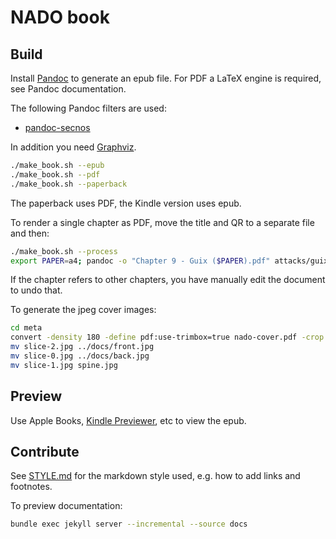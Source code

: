 # NADO book

## Build

Install [Pandoc](https://pandoc.org) to generate an epub file.
For PDF a LaTeX engine is required, see Pandoc documentation.

The following Pandoc filters are used:
* [pandoc-secnos](https://github.com/tomduck/pandoc-xnos)

In addition you need [Graphviz](https://www.graphviz.org).

```sh
./make_book.sh --epub
./make_book.sh --pdf
./make_book.sh --paperback
```

The paperback uses PDF, the Kindle version uses epub.

To render a single chapter as  PDF, move the title and QR to a separate file and then:

```sh
./make_book.sh --process
export PAPER=a4; pandoc -o "Chapter 9 - Guix ($PAPER).pdf" attacks/guix.processed.md -V paper=$PAPER -V title="Why Open Source Matters — GUIX" --template=templates/chapter.tex --top-level-division=chapter
```

If the chapter refers to other chapters, you have manually edit the document to undo that.

To generate the jpeg cover images:

```sh
cd meta
convert -density 180 -define pdf:use-trimbox=true nado-cover.pdf -crop 52.25x100% +repage \( -clone 0 -crop 92x100% +repage -reverse \) -delete 0 -reverse slice.jpg
mv slice-2.jpg ../docs/front.jpg
mv slice-0.jpg ../docs/back.jpg
mv slice-1.jpg spine.jpg

```

## Preview

Use Apple Books, [Kindle Previewer](https://kdp.amazon.com/en_US/help/topic/G202131170), etc to view the epub.

## Contribute

See [STYLE.md](STYLE.md) for the markdown style used, e.g. how to add links and footnotes.

To preview documentation:

```sh
bundle exec jekyll server --incremental --source docs
```
